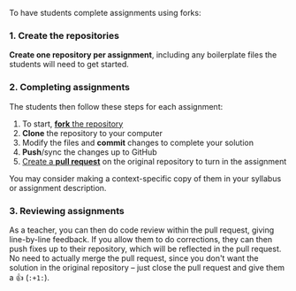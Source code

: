To have students complete assignments using forks:

### 1. Create the repositories

**Create one repository per assignment**, including any boilerplate files the students will need to get started.

### 2. Completing assignments

The students then follow these steps for each assignment:

1. To start, [**fork** the repository][forking]
1. **Clone** the repository to your computer
1. Modify the files and **commit** changes to complete your solution
1. **Push**/sync the changes up to GitHub
1. [Create a **pull request**][pull-request] on the original repository to turn in the assignment

You may consider making a context-specific copy of them in your syllabus or assignment description.

### 3. Reviewing assignments

As a teacher, you can then do code review within the pull request, giving line-by-line feedback.  If you allow them to do corrections, they can then push fixes up to their repository, which will be reflected in the pull request. No need to actually merge the pull request, since you don't want the solution in the original repository – just close the pull request and give them a :+1: (`:+1:`).

<!-- Links -->
[forking]: https://guides.github.com/activities/forking/
[pull-request]: https://help.github.com/articles/creating-a-pull-request
